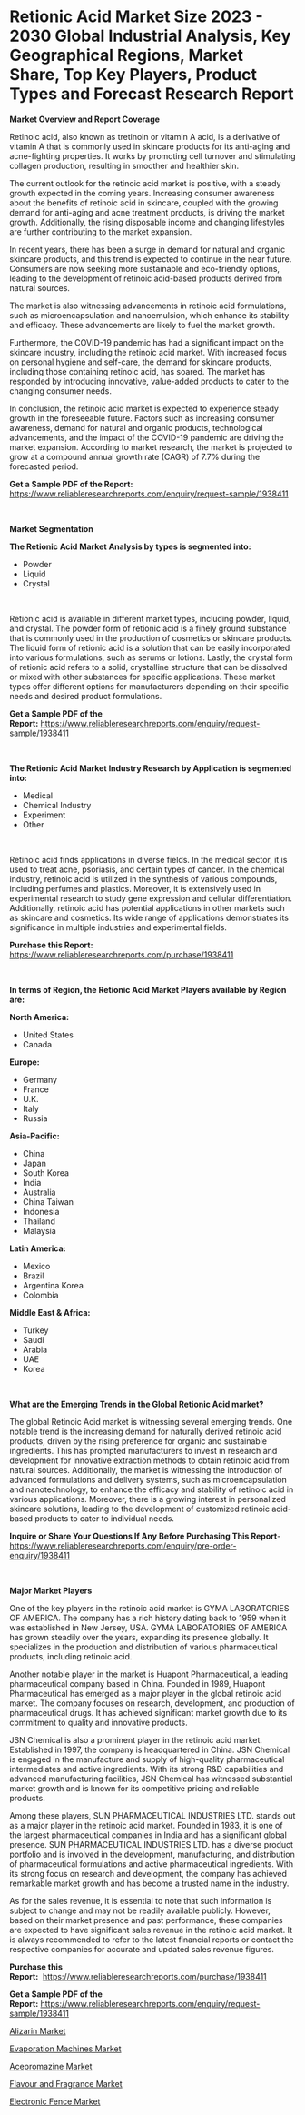 <p><h1>Retionic Acid Market Size 2023 - 2030 Global Industrial Analysis, Key Geographical Regions, Market Share, Top Key Players, Product Types and Forecast Research Report</h1></p><p><strong>Market Overview and Report Coverage</strong></p>
<p><p>Retinoic acid, also known as tretinoin or vitamin A acid, is a derivative of vitamin A that is commonly used in skincare products for its anti-aging and acne-fighting properties. It works by promoting cell turnover and stimulating collagen production, resulting in smoother and healthier skin.</p><p>The current outlook for the retinoic acid market is positive, with a steady growth expected in the coming years. Increasing consumer awareness about the benefits of retinoic acid in skincare, coupled with the growing demand for anti-aging and acne treatment products, is driving the market growth. Additionally, the rising disposable income and changing lifestyles are further contributing to the market expansion.</p><p>In recent years, there has been a surge in demand for natural and organic skincare products, and this trend is expected to continue in the near future. Consumers are now seeking more sustainable and eco-friendly options, leading to the development of retinoic acid-based products derived from natural sources.</p><p>The market is also witnessing advancements in retinoic acid formulations, such as microencapsulation and nanoemulsion, which enhance its stability and efficacy. These advancements are likely to fuel the market growth.</p><p>Furthermore, the COVID-19 pandemic has had a significant impact on the skincare industry, including the retinoic acid market. With increased focus on personal hygiene and self-care, the demand for skincare products, including those containing retinoic acid, has soared. The market has responded by introducing innovative, value-added products to cater to the changing consumer needs.</p><p>In conclusion, the retinoic acid market is expected to experience steady growth in the foreseeable future. Factors such as increasing consumer awareness, demand for natural and organic products, technological advancements, and the impact of the COVID-19 pandemic are driving the market expansion. According to market research, the market is projected to grow at a compound annual growth rate (CAGR) of 7.7% during the forecasted period.</p></p>
<p><strong>Get a Sample PDF of the Report:</strong> <a href="https://www.reliableresearchreports.com/enquiry/request-sample/1938411">https://www.reliableresearchreports.com/enquiry/request-sample/1938411</a></p>
<p>&nbsp;</p>
<p><strong>Market Segmentation</strong></p>
<p><strong>The Retionic Acid Market Analysis by types is segmented into:</strong></p>
<p><ul><li>Powder</li><li>Liquid</li><li>Crystal</li></ul></p>
<p>&nbsp;</p>
<p><p>Retionic acid is available in different market types, including powder, liquid, and crystal. The powder form of retionic acid is a finely ground substance that is commonly used in the production of cosmetics or skincare products. The liquid form of retionic acid is a solution that can be easily incorporated into various formulations, such as serums or lotions. Lastly, the crystal form of retionic acid refers to a solid, crystalline structure that can be dissolved or mixed with other substances for specific applications. These market types offer different options for manufacturers depending on their specific needs and desired product formulations.</p></p>
<p><strong>Get a Sample PDF of the Report:</strong>&nbsp;<a href="https://www.reliableresearchreports.com/enquiry/request-sample/1938411">https://www.reliableresearchreports.com/enquiry/request-sample/1938411</a></p>
<p>&nbsp;</p>
<p><strong>The Retionic Acid Market Industry Research by Application is segmented into:</strong></p>
<p><ul><li>Medical</li><li>Chemical Industry</li><li>Experiment</li><li>Other</li></ul></p>
<p>&nbsp;</p>
<p><p>Retinoic acid finds applications in diverse fields. In the medical sector, it is used to treat acne, psoriasis, and certain types of cancer. In the chemical industry, retinoic acid is utilized in the synthesis of various compounds, including perfumes and plastics. Moreover, it is extensively used in experimental research to study gene expression and cellular differentiation. Additionally, retinoic acid has potential applications in other markets such as skincare and cosmetics. Its wide range of applications demonstrates its significance in multiple industries and experimental fields.</p></p>
<p><strong>Purchase this Report:</strong>&nbsp; <a href="https://www.reliableresearchreports.com/purchase/1938411">https://www.reliableresearchreports.com/purchase/1938411</a></p>
<p>&nbsp;</p>
<p><strong>In terms of Region, the Retionic Acid Market Players available by Region are:</strong></p>
<p>
    <p> <strong> North America: </strong>
        <ul>
            <li>United States</li>
            <li>Canada</li>
        </ul>
        </p> 
    <p> <strong> Europe: </strong>
        <ul>
            <li>Germany</li>
            <li>France</li>
            <li>U.K.</li>
            <li>Italy</li>
            <li>Russia</li>
        </ul>
        </p> 
    <p> <strong> Asia-Pacific: </strong>
        <ul>
            <li>China</li>
            <li>Japan</li>
            <li>South Korea</li>
            <li>India</li>
            <li>Australia</li>
            <li>China Taiwan</li>
            <li>Indonesia</li>
            <li>Thailand</li>
            <li>Malaysia</li>
        </ul>
        </p> 
    <p> <strong> Latin America: </strong>
        <ul>
            <li>Mexico</li>
            <li>Brazil</li>
            <li>Argentina Korea</li>
            <li>Colombia</li>
        </ul>
        </p> 
    <p> <strong> Middle East & Africa: </strong>
        <ul>
            <li>Turkey</li>
            <li>Saudi</li>
            <li>Arabia</li>
            <li>UAE</li>
            <li>Korea</li>
        </ul>
    </p>
    </p>
<p>&nbsp;</p>
<p><strong>What are the Emerging Trends in the Global Retionic Acid market?</strong></p>
<p><p>The global Retinoic Acid market is witnessing several emerging trends. One notable trend is the increasing demand for naturally derived retinoic acid products, driven by the rising preference for organic and sustainable ingredients. This has prompted manufacturers to invest in research and development for innovative extraction methods to obtain retinoic acid from natural sources. Additionally, the market is witnessing the introduction of advanced formulations and delivery systems, such as microencapsulation and nanotechnology, to enhance the efficacy and stability of retinoic acid in various applications. Moreover, there is a growing interest in personalized skincare solutions, leading to the development of customized retinoic acid-based products to cater to individual needs.</p></p>
<p><strong>Inquire or Share Your Questions If Any Before Purchasing This Report</strong>- <a href="https://www.reliableresearchreports.com/enquiry/pre-order-enquiry/1938411">https://www.reliableresearchreports.com/enquiry/pre-order-enquiry/1938411</a></p>
<p>&nbsp;</p>
<p><strong>Major Market Players</strong></p>
<p><p>One of the key players in the retinoic acid market is GYMA LABORATORIES OF AMERICA. The company has a rich history dating back to 1959 when it was established in New Jersey, USA. GYMA LABORATORIES OF AMERICA has grown steadily over the years, expanding its presence globally. It specializes in the production and distribution of various pharmaceutical products, including retinoic acid.</p><p>Another notable player in the market is Huapont Pharmaceutical, a leading pharmaceutical company based in China. Founded in 1989, Huapont Pharmaceutical has emerged as a major player in the global retinoic acid market. The company focuses on research, development, and production of pharmaceutical drugs. It has achieved significant market growth due to its commitment to quality and innovative products.</p><p>JSN Chemical is also a prominent player in the retinoic acid market. Established in 1997, the company is headquartered in China. JSN Chemical is engaged in the manufacture and supply of high-quality pharmaceutical intermediates and active ingredients. With its strong R&D capabilities and advanced manufacturing facilities, JSN Chemical has witnessed substantial market growth and is known for its competitive pricing and reliable products.</p><p>Among these players, SUN PHARMACEUTICAL INDUSTRIES LTD. stands out as a major player in the retinoic acid market. Founded in 1983, it is one of the largest pharmaceutical companies in India and has a significant global presence. SUN PHARMACEUTICAL INDUSTRIES LTD. has a diverse product portfolio and is involved in the development, manufacturing, and distribution of pharmaceutical formulations and active pharmaceutical ingredients. With its strong focus on research and development, the company has achieved remarkable market growth and has become a trusted name in the industry.</p><p>As for the sales revenue, it is essential to note that such information is subject to change and may not be readily available publicly. However, based on their market presence and past performance, these companies are expected to have significant sales revenue in the retinoic acid market. It is always recommended to refer to the latest financial reports or contact the respective companies for accurate and updated sales revenue figures.</p></p>
<p><strong>Purchase this Report:</strong>&nbsp;&nbsp;<a href="https://www.reliableresearchreports.com/purchase/1938411">https://www.reliableresearchreports.com/purchase/1938411</a></p>
<p></p>
<p><strong>Get a Sample PDF of the Report:</strong>&nbsp;<a href="https://www.reliableresearchreports.com/enquiry/request-sample/1938411">https://www.reliableresearchreports.com/enquiry/request-sample/1938411</a></p>
<p><p><a href="https://github.com/deliacustodio40/Market-Research-Report-List-1/blob/main/alizarin-market.md">Alizarin Market</a></p><p><a href="https://medium.com/@shiv151299/evaporation-machines-market-insights-into-market-cagr-market-trends-and-growth-strategies-8ce6b3025ec2">Evaporation Machines Market</a></p><p><a href="https://github.com/maliyahmorrow6654/Market-Research-Report-List-1/blob/main/acepromazine-market.md">Acepromazine Market</a></p><p><a href="https://medium.com/@rogerking1949/flavour-and-fragrance-market-the-key-to-successful-business-strategy-forecast-till-2030-94ea8f49beac">Flavour and Fragrance Market</a></p><p><a href="https://medium.com/@primeyash92/analyzing-electronic-fence-market-global-industry-perspective-and-forecast-2023-to-2030-97f92fd7825a">Electronic Fence Market</a></p></p>